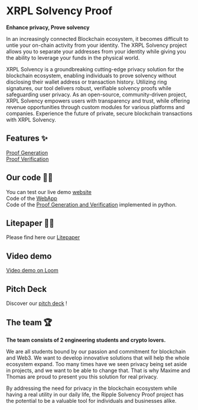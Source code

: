 # **XRPL Solvency Proof**

**Enhance privacy, Prove solvency**

In an increasingly connected Blockchain ecosystem, it becomes difficult to untie your on-chain activity from your identity. The XRPL Solvency project allows you to separate your addresses from your identity while giving you the ability to leverage your funds in the physical world.  
  
XRPL Solvency is a groundbreaking cutting-edge privacy solution for the blockchain ecosystem, enabling individuals to prove solvency without disclosing their wallet address or transaction history. Utilizing ring signatures, our tool delivers robust, verifiable solvency proofs while safeguarding user privacy. As an open-source, community-driven project, XRPL Solvency empowers users with transparency and trust, while offering revenue opportunities through custom modules for various platforms and companies. Experience the future of private, secure blockchain transactions with XRPL Solvency.  


## **Features** ✨

[Proof Generation](https://web-app-wfog.vercel.app/generateproof)  
[Proof Verification](https://web-app-wfog.vercel.app/verifyproof)

## **Our code** 👨‍💻

You can test our live demo [website](https://web-app-wfog.vercel.app/)  
Code of the [WebApp](https://github.com/XRPL-Solvency/webApp)  
Code of the [Proof Generation and Verification](https://github.com/XRPL-Solvency/localExecutables) implemented in python.

## **Litepaper** 👨‍💼 

Please find here our [Litepaper](https://github.com/XRPL-Solvency/.github/blob/main/litepaper.pdf)  

## **Video demo**

[Video demo on Loom](https://www.loom.com/share/5d429faa9b6843d4adc47d8c509980ea)  

## **Pitch Deck**

Discover our [pitch deck](https://github.com/XRPL-Solvency/.github/blob/main/XRPLSolvency_pitch_deck.pdf) ! 

## **The team** 🏆

**The team consists of 2 engineering students and crypto lovers.**

We are all students bound by our passion and commitment for blockchain and Web3. We want to develop innovative solutions that will help the whole ecosystem expand. Too many times have we seen privacy being set aside in projects, and we want to be able to change that. That is why Maxime and Thomas are proud to present you this solution for real privacy.

By addressing the need for privacy in the blockchain ecosystem while having a real utility in our daily life, the Ripple Solvency Proof project has the potential to be a valuable tool for individuals and businesses alike.
